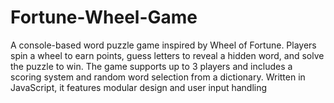 # Fortune-Wheel-Game
A console-based word puzzle game inspired by Wheel of Fortune. Players spin a wheel to earn points, guess letters to reveal a hidden word, and solve the puzzle to win. The game supports up to 3 players and includes a scoring system and random word selection from a dictionary. Written in JavaScript, it features modular design and user input handling
